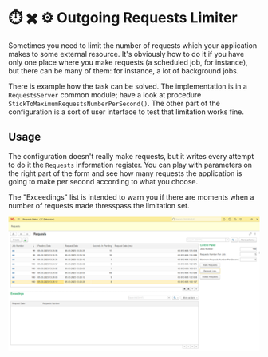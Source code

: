 # ⏱️ ✖️ ⚙️ Outgoing Requests Limiter

Sometimes you need to limit the number of requests which your application makes to some external resource. It's obviously how to do it if you have only one place where you make requests (a scheduled job, for instance), but there can be many of them: for instance, a lot of background jobs.

There is example how the task can be solved. The implementation is in a `RequestsServer` common module; have a look at procedure `StickToMaximumRequestsNumberPerSecond()`. The other part of the configuration is a sort of user interface to test that limitation works fine.

## Usage

The configuration doesn't really make requests, but it writes every attempt to do it the `Requests` information register. You can play with parameters on the right part of the form and see how many requests the application is going to make per second according to what you choose. 

The "Exceedings" list is intended to warn you if there are moments when a number of requests made thresspass the limitation set.

![Interface](Images/interface.png)